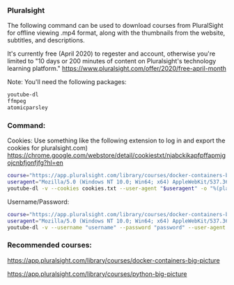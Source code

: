 ### Pluralsight
The following command can be used to download courses from PluralSight for offline viewing .mp4 format, along with the thumbnails from
the website, subtitles, and descriptions.

It's currently free (April 2020) to regester and account, otherwise you're limited to "10 days or 200 minutes of content on Pluralsight's technology learning platform."
https://www.pluralsight.com/offer/2020/free-april-month

Note: You'll need the following packages:
```sh
youtube-dl
ffmpeg
atomicparsley
```

### Command:
Cookies:
Use something like the following extension to log in and export the cookies for pluralsight.com)
https://chrome.google.com/webstore/detail/cookiestxt/njabckikapfpffapmjgojcnbfjonfjfg?hl=en
```sh
course="https://app.pluralsight.com/library/courses/docker-containers-big-picture"
useragent="Mozilla/5.0 (Windows NT 10.0; Win64; x64) AppleWebKit/537.36 (KHTML, like Gecko) Chrome/80.0.3987.149 Safari/537.36"
youtube-dl -v --cookies cookies.txt --user-agent "$useragent" -o "%(playlist)s/%(chapter_number)s - %(chapter)s/%(playlist_index)s - %(title)s.%(ext)s" --min-sleep-interval 35 --max-sleep-interval 120 --all-subs --embed-subs --add-metadata --embed-thumbnail "$course" --playlist-start 1
```

Username/Password:
```sh
course="https://app.pluralsight.com/library/courses/docker-containers-big-picture"
useragent="Mozilla/5.0 (Windows NT 10.0; Win64; x64) AppleWebKit/537.36 (KHTML, like Gecko) Chrome/80.0.3987.149 Safari/537.36"
youtube-dl -v --username "username" --password "password" --user-agent "$useragent" -o "%(playlist)s/%(chapter_number)s - %(chapter)s/%(playlist_index)s - %(title)s.%(ext)s" --min-sleep-interval 35 --max-sleep-interval 120 --all-subs --embed-subs --add-metadata --embed-thumbnail "$course" --playlist-start 1
```

### Recommended courses:
https://app.pluralsight.com/library/courses/docker-containers-big-picture

https://app.pluralsight.com/library/courses/python-big-picture
